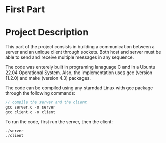 # First Part

# Project Description

This part of the project consists in building a communication between a server and an unique client through sockets. Both host and server must be able to send and receive multiple messages in any sequence.

The code was enterely built in programing lanaguage C and in a Ubuntu 22.04 Operational System. Also, the implementation uses gcc (version 11.2.0) and make (version 4.3) packages.

The code can be compiled using any starndad Linux with gcc package through the following commands:

```c
// compile the server and the client
gcc server.c -o server
gcc client.c -o client
```

To run the code, first run the server, then the client:
```c
./server
./client
```